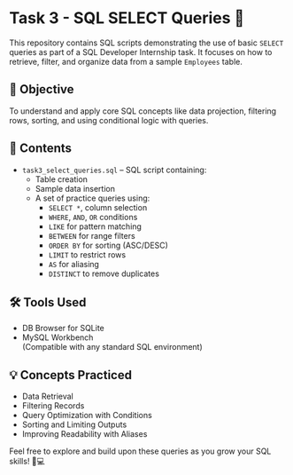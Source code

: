 # Task 3 - SQL SELECT Queries 🚀

This repository contains SQL scripts demonstrating the use of basic `SELECT` queries as part of a SQL Developer Internship task. It focuses on how to retrieve, filter, and organize data from a sample `Employees` table.

## 📌 Objective
To understand and apply core SQL concepts like data projection, filtering rows, sorting, and using conditional logic with queries.

## 📂 Contents
- `task3_select_queries.sql` – SQL script containing:
  - Table creation
  - Sample data insertion
  - A set of practice queries using:
    - `SELECT *`, column selection
    - `WHERE`, `AND`, `OR` conditions
    - `LIKE` for pattern matching
    - `BETWEEN` for range filters
    - `ORDER BY` for sorting (ASC/DESC)
    - `LIMIT` to restrict rows
    - `AS` for aliasing
    - `DISTINCT` to remove duplicates

## 🛠 Tools Used
- DB Browser for SQLite
- MySQL Workbench  
(Compatible with any standard SQL environment)

## 💡 Concepts Practiced
- Data Retrieval  
- Filtering Records  
- Query Optimization with Conditions  
- Sorting and Limiting Outputs  
- Improving Readability with Aliases

Feel free to explore and build upon these queries as you grow your SQL skills! 🧠💻
